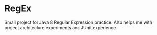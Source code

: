 # RegEx
Small project for Java 8 Regular Expression practice.
Also helps me with project architecture experiments and JUnit experience.
